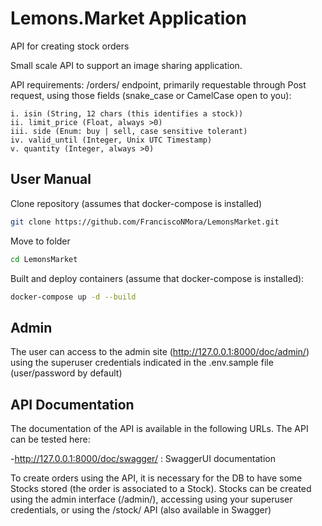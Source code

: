 # Lemons.Market Application

API for creating stock orders

Small scale API to support an image sharing application.

API requirements:
  /orders/ endpoint, primarily requestable through Post request, using those fields (snake_case or CamelCase open to you):

    i. isin (String, 12 chars (this identifies a stock))
    ii. limit_price (Float, always >0)
    iii. side (Enum: buy | sell, case sensitive tolerant)
    iv. valid_until (Integer, Unix UTC Timestamp)
    v. quantity (Integer, always >0)

## User Manual

Clone repository (assumes that docker-compose is installed)
```bash
git clone https://github.com/FranciscoNMora/LemonsMarket.git
```

Move to folder
```bash
cd LemonsMarket
```

Built and deploy containers (assume that docker-compose is installed):
```bash
docker-compose up -d --build
```

## Admin
The user can access to the admin site (http://127.0.0.1:8000/doc/admin/) using the superuser credentials indicated in the .env.sample file (user/password by default)



## API Documentation
The documentation of the API is available in the following URLs. The API can be tested here:

-http://127.0.0.1:8000/doc/swagger/ : SwaggerUI documentation

To create orders using the API, it is necessary for the DB to have some Stocks stored (the order is associated to a Stock).
Stocks can be created using the admin interface (/admin/), accessing using your superuser credentials, or using the
/stock/ API (also available in Swagger)